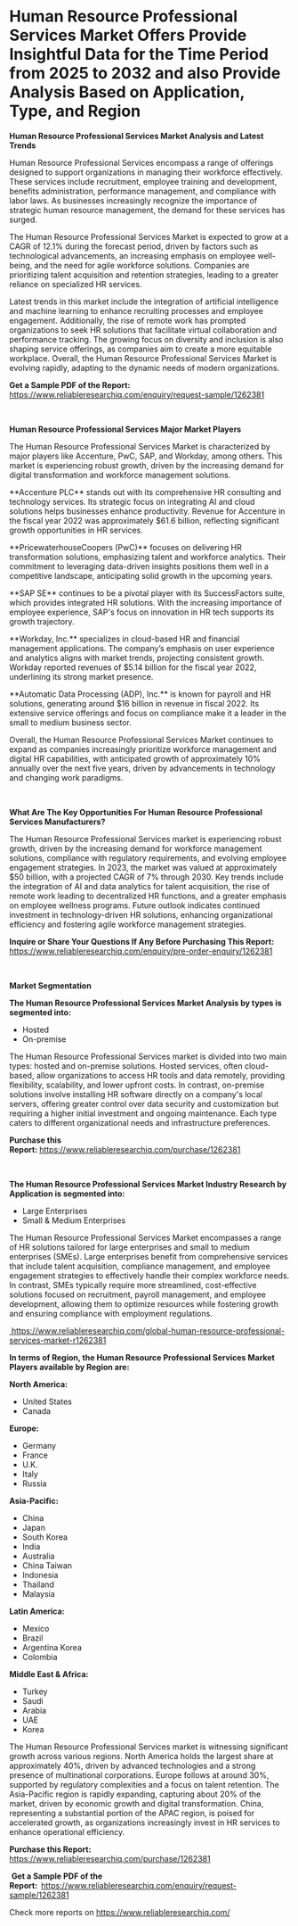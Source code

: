 <p><h1>Human Resource Professional Services Market Offers Provide Insightful Data for the Time Period from 2025 to 2032 and also Provide Analysis Based on Application, Type, and Region</h1></p><p><strong>Human Resource Professional Services Market Analysis and Latest Trends</strong></p>
<p><p>Human Resource Professional Services encompass a range of offerings designed to support organizations in managing their workforce effectively. These services include recruitment, employee training and development, benefits administration, performance management, and compliance with labor laws. As businesses increasingly recognize the importance of strategic human resource management, the demand for these services has surged.</p><p>The Human Resource Professional Services Market is expected to grow at a CAGR of 12.1% during the forecast period, driven by factors such as technological advancements, an increasing emphasis on employee well-being, and the need for agile workforce solutions. Companies are prioritizing talent acquisition and retention strategies, leading to a greater reliance on specialized HR services. </p><p>Latest trends in this market include the integration of artificial intelligence and machine learning to enhance recruiting processes and employee engagement. Additionally, the rise of remote work has prompted organizations to seek HR solutions that facilitate virtual collaboration and performance tracking. The growing focus on diversity and inclusion is also shaping service offerings, as companies aim to create a more equitable workplace. Overall, the Human Resource Professional Services Market is evolving rapidly, adapting to the dynamic needs of modern organizations.</p></p>
<p><strong>Get a Sample PDF of the Report:&nbsp;</strong> <a href="https://www.reliableresearchiq.com/enquiry/request-sample/1262381?utm_campaign=3109&utm_medium=2&utm_source=Github&utm_content=ia&utm_term=11032025&utm_id=human-resource-professional-services">https://www.reliableresearchiq.com/enquiry/request-sample/1262381</a></p>
<p>&nbsp;</p>
<p><strong>Human Resource Professional Services Major Market Players</strong></p>
<p><p>The Human Resource Professional Services Market is characterized by major players like Accenture, PwC, SAP, and Workday, among others. This market is experiencing robust growth, driven by the increasing demand for digital transformation and workforce management solutions.</p><p>**Accenture PLC** stands out with its comprehensive HR consulting and technology services. Its strategic focus on integrating AI and cloud solutions helps businesses enhance productivity. Revenue for Accenture in the fiscal year 2022 was approximately $61.6 billion, reflecting significant growth opportunities in HR services.</p><p>**PricewaterhouseCoopers (PwC)** focuses on delivering HR transformation solutions, emphasizing talent and workforce analytics. Their commitment to leveraging data-driven insights positions them well in a competitive landscape, anticipating solid growth in the upcoming years.</p><p>**SAP SE** continues to be a pivotal player with its SuccessFactors suite, which provides integrated HR solutions. With the increasing importance of employee experience, SAP's focus on innovation in HR tech supports its growth trajectory.</p><p>**Workday, Inc.** specializes in cloud-based HR and financial management applications. The company’s emphasis on user experience and analytics aligns with market trends, projecting consistent growth. Workday reported revenues of $5.14 billion for the fiscal year 2022, underlining its strong market presence.</p><p>**Automatic Data Processing (ADP), Inc.** is known for payroll and HR solutions, generating around $16 billion in revenue in fiscal 2022. Its extensive service offerings and focus on compliance make it a leader in the small to medium business sector.</p><p>Overall, the Human Resource Professional Services Market continues to expand as companies increasingly prioritize workforce management and digital HR capabilities, with anticipated growth of approximately 10% annually over the next five years, driven by advancements in technology and changing work paradigms.</p></p>
<p>&nbsp;</p>
<p><strong>What Are The Key Opportunities For Human Resource Professional Services Manufacturers?</strong></p>
<p><p>The Human Resource Professional Services market is experiencing robust growth, driven by the increasing demand for workforce management solutions, compliance with regulatory requirements, and evolving employee engagement strategies. In 2023, the market was valued at approximately $50 billion, with a projected CAGR of 7% through 2030. Key trends include the integration of AI and data analytics for talent acquisition, the rise of remote work leading to decentralized HR functions, and a greater emphasis on employee wellness programs. Future outlook indicates continued investment in technology-driven HR solutions, enhancing organizational efficiency and fostering agile workforce management strategies.</p></p>
<p><strong>Inquire or Share Your Questions If Any Before Purchasing This Report:</strong> <a href="https://www.reliableresearchiq.com/enquiry/pre-order-enquiry/1262381?utm_campaign=3109&utm_medium=2&utm_source=Github&utm_content=ia&utm_term=11032025&utm_id=human-resource-professional-services">https://www.reliableresearchiq.com/enquiry/pre-order-enquiry/1262381</a></p>
<p>&nbsp;</p>
<p><strong>Market Segmentation</strong></p>
<p><strong>The Human Resource Professional Services Market Analysis by types is segmented into:</strong></p>
<p><ul><li>Hosted</li><li>On-premise</li></ul></p>
<p><p>The Human Resource Professional Services market is divided into two main types: hosted and on-premise solutions. Hosted services, often cloud-based, allow organizations to access HR tools and data remotely, providing flexibility, scalability, and lower upfront costs. In contrast, on-premise solutions involve installing HR software directly on a company's local servers, offering greater control over data security and customization but requiring a higher initial investment and ongoing maintenance. Each type caters to different organizational needs and infrastructure preferences.</p></p>
<p><strong>Purchase this Report:&nbsp;</strong><a href="https://www.reliableresearchiq.com/purchase/1262381?utm_campaign=3109&utm_medium=2&utm_source=Github&utm_content=ia&utm_term=11032025&utm_id=human-resource-professional-services">https://www.reliableresearchiq.com/purchase/1262381</a></p>
<p>&nbsp;</p>
<p><strong>The Human Resource Professional Services Market Industry Research by Application is segmented into:</strong></p>
<p><ul><li>Large Enterprises</li><li>Small & Medium Enterprises</li></ul></p>
<p><p>The Human Resource Professional Services Market encompasses a range of HR solutions tailored for large enterprises and small to medium enterprises (SMEs). Large enterprises benefit from comprehensive services that include talent acquisition, compliance management, and employee engagement strategies to effectively handle their complex workforce needs. In contrast, SMEs typically require more streamlined, cost-effective solutions focused on recruitment, payroll management, and employee development, allowing them to optimize resources while fostering growth and ensuring compliance with employment regulations.</p></p>
<p><a href="https://www.reliableresearchiq.com/global-human-resource-professional-services-market-r1262381?utm_campaign=3109&utm_medium=2&utm_source=Github&utm_content=ia&utm_term=11032025&utm_id=human-resource-professional-services">&nbsp;https://www.reliableresearchiq.com/global-human-resource-professional-services-market-r1262381</a></p>
<p><strong>In terms of Region, the Human Resource Professional Services Market Players available by Region are:</strong></p>
<p>
    <p> <strong> North America: </strong>
        <ul>
            <li>United States</li>
            <li>Canada</li>
        </ul>
        </p> 
    <p> <strong> Europe: </strong>
        <ul>
            <li>Germany</li>
            <li>France</li>
            <li>U.K.</li>
            <li>Italy</li>
            <li>Russia</li>
        </ul>
        </p> 
    <p> <strong> Asia-Pacific: </strong>
        <ul>
            <li>China</li>
            <li>Japan</li>
            <li>South Korea</li>
            <li>India</li>
            <li>Australia</li>
            <li>China Taiwan</li>
            <li>Indonesia</li>
            <li>Thailand</li>
            <li>Malaysia</li>
        </ul>
        </p> 
    <p> <strong> Latin America: </strong>
        <ul>
            <li>Mexico</li>
            <li>Brazil</li>
            <li>Argentina Korea</li>
            <li>Colombia</li>
        </ul>
        </p> 
    <p> <strong> Middle East & Africa: </strong>
        <ul>
            <li>Turkey</li>
            <li>Saudi</li>
            <li>Arabia</li>
            <li>UAE</li>
            <li>Korea</li>
        </ul>
    </p>
    </p>
<p><p>The Human Resource Professional Services market is witnessing significant growth across various regions. North America holds the largest share at approximately 40%, driven by advanced technologies and a strong presence of multinational corporations. Europe follows at around 30%, supported by regulatory complexities and a focus on talent retention. The Asia-Pacific region is rapidly expanding, capturing about 20% of the market, driven by economic growth and digital transformation. China, representing a substantial portion of the APAC region, is poised for accelerated growth, as organizations increasingly invest in HR services to enhance operational efficiency.</p></p>
<p><strong>Purchase this Report: </strong><a href="https://www.reliableresearchiq.com/purchase/1262381?utm_campaign=3109&utm_medium=2&utm_source=Github&utm_content=ia&utm_term=11032025&utm_id=human-resource-professional-services">https://www.reliableresearchiq.com/purchase/1262381</a></p>
<p>&nbsp;<strong>Get a Sample PDF of the Report:&nbsp;&nbsp;</strong><a href="https://www.reliableresearchiq.com/enquiry/request-sample/1262381?utm_campaign=3109&utm_medium=2&utm_source=Github&utm_content=ia&utm_term=11032025&utm_id=human-resource-professional-services">https://www.reliableresearchiq.com/enquiry/request-sample/1262381</a></p>
<p><strong></strong></p>
<p>Check more reports on <a href="https://www.reliableresearchiq.com/?utm_campaign=3109&utm_medium=2&utm_source=Github&utm_content=ia&utm_term=11032025&utm_id=human-resource-professional-services">https://www.reliableresearchiq.com/</a></p>